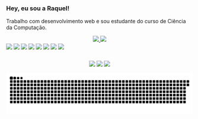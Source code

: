 ### Hey, eu sou a Raquel!

Trabalho com desenvolvimento web e sou estudante do curso de Ciência da Computação.

<div align="center">
  <a href="https://github.com/raquelbrombilla">
  <img height="180em" src="https://github-readme-stats.vercel.app/api?username=raquelbrombilla&show_icons=true&theme=dracula&include_all_commits=true&count_private=true"/>
  <img height="180em" src="https://github-readme-stats.vercel.app/api/top-langs/?username=raquelbrombilla&layout=compact&langs_count=7&theme=dracula"/>
 </div>

 <div style="display: inline-block;" align="center">
  
<img align="center" height="40" src="https://user-images.githubusercontent.com/43659171/175034542-3dbd8250-4458-4461-85f5-659d4a4fa9f0.svg"/>
<img align="center" height="40" src="https://user-images.githubusercontent.com/43659171/175034427-9fdb2343-7a80-4fa4-aefa-2f57568f2a11.svg"/>
<img align="center" height="40" src="https://user-images.githubusercontent.com/43659171/175034620-a628c61c-36ac-4cbc-bfc5-e50dd01fd290.svg"/>
<img align="center" height="40" src="https://user-images.githubusercontent.com/43659171/175034733-ed6e9993-bd3a-43ae-b472-036a054f26a7.svg"/>
<img align="center" height="40" src="https://user-images.githubusercontent.com/43659171/175034771-8cf855c0-58c4-4dbc-a1db-6e8524d50396.svg"/>
<img align="center" height="40" src="https://user-images.githubusercontent.com/43659171/175034831-0648389c-2a50-41de-8647-87f1d042e42f.svg"/>
<img align="center" height="40" src="https://user-images.githubusercontent.com/43659171/175034876-e2045ec8-af6c-4b34-ae44-6365ae152e18.svg"/>
<img align="center" height="40" src="https://user-images.githubusercontent.com/43659171/175035109-75482d8d-3a1a-447b-8ce7-674bfd01402b.svg"/>
   
    
 </div>
  
 ##
  
<div align="center">
  <a href="https://instagram.com/raquelbrombilla" target="_blank"><img src="https://img.shields.io/badge/-Instagram-%23E4405F?style=for-the-badge&logo=instagram&logoColor=white" target="_blank"></a>
 <a href="https://discord.gg/y6GY2Kz5" target="_blank"><img src="https://img.shields.io/badge/Discord-7289DA?style=for-the-badge&logo=discord&logoColor=white" target="_blank"></a> 
  <a href = "mailto:raquelbrombilla11@gmail.com"><img src="https://img.shields.io/badge/-Gmail-%23333?style=for-the-badge&logo=gmail&logoColor=white" target="_blank"></a>
  
   ![Snake animation](https://github.com/raquelbrombilla/raquelbrombilla/blob/output/github-contribution-grid-snake.svg)
  
</div>

